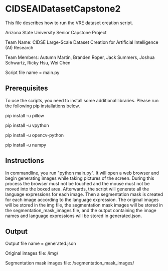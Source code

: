 # CIDSEAIDatasetCapstone2

This file describes how to run the VRE dataset creation script.

Arizona State University Senior Capstone Project

Team Name: CIDSE Large-Scale Dataset Creation for Artificial Intelligence (AI) Research

Team Members: Autumn Martin, Branden Roper, Jack Summers, Joshua Schwartz, Ricky Hsu, Wei Chen

Script file name = main.py


## Prerequisites

To use the scripts, you need to install some additional libraries. Please run the following pip installations below.

pip install -u pillow

pip install -u vpython

pip install -u opencv-python

pip install -u numpy


## Instructions

In commandline, you run "python main.py". It will open a web browser and begin generating images while taking pictures of the screen. During this process the browser must not be touched and the mouse must not be moved into the boxed area. Afterwards, the script will generate all the language expressions for each image. Then a segmentation mask is created for each image according to the language expression. The original images will be stored in the img file, the segmentation mask images will be stored in the segmentation_mask_images file, and the output containing the image names and language expressions will be stored in generated.json.

## Output

Output file name = generated.json

Original images file: /img/

Segmentation mask images file: /segmentation_mask_images/

